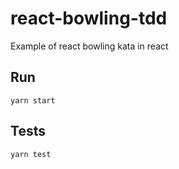 # react-bowling-tdd

Example of react bowling kata in react

## Run

`yarn start`

## Tests

`yarn test`